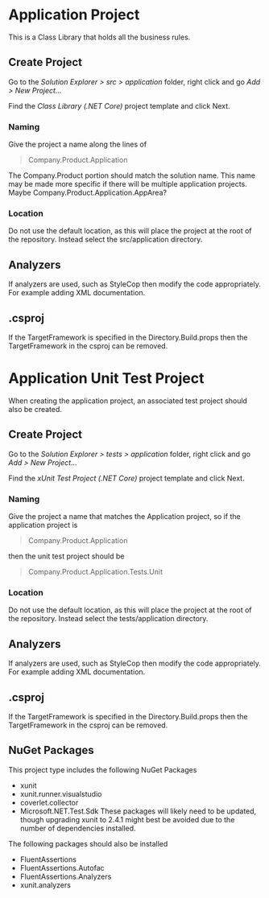 # Application Project
This is a Class Library that holds all the business rules.

## Create Project
Go to the *Solution Explorer > src > application* folder, right click and go *Add > New Project...*

Find the *Class Library (.NET Core)* project template and click Next.

### Naming
Give the project a name along the lines of

> Company.Product.Application

The Company.Product portion should match the solution name.
This name may be made more specific if there will be multiple application projects. Maybe Company.Product.Application.AppArea?

### Location
Do not use the default location, as this will place the project at the root of the repository.
Instead select the src/application directory.

## Analyzers
If analyzers are used, such as StyleCop then modify the code appropriately. For example adding XML documentation.

## .csproj
If the TargetFramework is specified in the Directory.Build.props then the TargetFramework in the csproj can be removed.



# Application Unit Test Project
When creating the application project, an associated test project should also be created.

## Create Project
Go to the *Solution Explorer > tests > application* folder, right click and go *Add > New Project...*

Find the *xUnit Test Project (.NET Core)* project template and click Next.

### Naming
Give the project a name that matches the Application project, so if the application project is

> Company.Product.Application

then the unit test project should be

> Company.Product.Application.Tests.Unit

### Location
Do not use the default location, as this will place the project at the root of the repository.
Instead select the tests/application directory.

## Analyzers
If analyzers are used, such as StyleCop then modify the code appropriately. For example adding XML documentation.

## .csproj
If the TargetFramework is specified in the Directory.Build.props then the TargetFramework in the csproj can be removed.

## NuGet Packages
This project type includes the following NuGet Packages
 - xunit
 - xunit.runner.visualstudio
 - coverlet.collector
 - Microsoft.NET.Test.Sdk
These packages will likely need to be updated, though upgrading xunit to 2.4.1 might best be avoided due to the number of dependencies installed.


The following packages should also be installed
 - FluentAssertions
 - FluentAssertions.Autofac
 - FluentAssertions.Analyzers
 - xunit.analyzers

